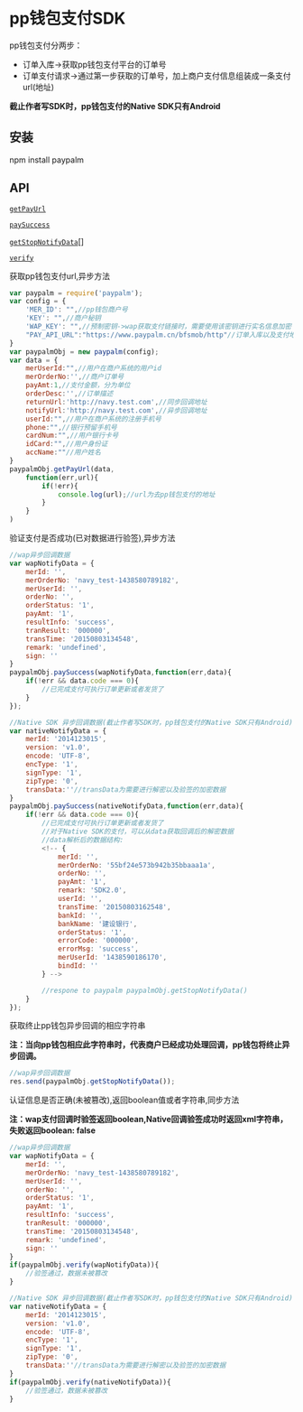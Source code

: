 # pp钱包支付SDK

pp钱包支付分两步：
+ 订单入库->获取pp钱包支付平台的订单号
+ 订单支付请求->通过第一步获取的订单号，加上商户支付信息组装成一条支付url(地址)

**截止作者写SDK时，pp钱包支付的Native SDK只有Android**

## 安装

npm install paypalm

## API

[`getPayUrl`](#getPayUrl)

[`paySuccess`](#paySuccess)

[`getStopNotifyData`](#getStopNotifyData)[]

[`verify`](#verify)

<a name="getPayUrl" />

获取pp钱包支付url,异步方法

```js
var paypalm = require('paypalm');
var config = {
	'MER_ID': "",//pp钱包商户号
	'KEY': "",//商户秘钥
	'WAP_KEY': "",//预制密钥->wap获取支付链接时，需要使用该密钥进行实名信息加密
	"PAY_API_URL":"https://www.paypalm.cn/bfsmob/http"//订单入库以及支付地址
}
var paypalmObj = new paypalm(config);
var data = {
	merUserId:"",//用户在商户系统的用户id
	merOrderNo:'',//商户订单号
	payAmt:1,//支付金额，分为单位
	orderDesc:'',//订单描述
	returnUrl:'http://navy.test.com',//同步回调地址
	notifyUrl:'http://navy.test.com',//异步回调地址
	userId:"",//用户在商户系统的注册手机号
	phone:"",//银行预留手机号
	cardNum:"",//用户银行卡号
	idCard:"",//用户身份证
	accName:""//用户姓名
}
paypalmObj.getPayUrl(data,
	function(err,url){
		if(!err){
			console.log(url);//url为去pp钱包支付的地址
		}
	}
)
```

<a name="paySuccess" />

验证支付是否成功(已对数据进行验签),异步方法

```js
//wap异步回调数据
var wapNotifyData = {
	merId: '',
    merOrderNo: 'navy_test-1438580789182',
    merUserId: '',
    orderNo: '',
    orderStatus: '1',
    payAmt: '1',
    resultInfo: 'success',
    tranResult: '000000',
    transTime: '20150803134548',
    remark: 'undefined',
    sign: ''
}
paypalmObj.paySuccess(wapNotifyData,function(err,data){
	if(!err && data.code === 0){
		//已完成支付可执行订单更新或者发货了
	}
});

//Native SDK 异步回调数据(截止作者写SDK时，pp钱包支付的Native SDK只有Android)
var nativeNotifyData = {
	merId: '2014123015',
    version: 'v1.0',
    encode: 'UTF-8',
    encType: '1',
    signType: '1',
    zipType: '0',
    transData:''//transData为需要进行解密以及验签的加密数据
}
paypalmObj.paySuccess(nativeNotifyData,function(err,data){
	if(!err && data.code === 0){
		//已完成支付可执行订单更新或者发货了
		//对于Native SDK的支付，可以从data获取回调后的解密数据
		//data解析后的数据结构:
		<!-- {
			merId: '',
			merOrderNo: '55bf24e573b942b35bbaaa1a',
			orderNo: '',
			payAmt: '1',
			remark: 'SDK2.0',
			userId: '',
			transTime: '20150803162548',
			bankId: '',
			bankName: '建设银行',
			orderStatus: '1',
			errorCode: '000000',
			errorMsg: 'success',
			merUserId: '1438590186170',
			bindId: ''
		} -->

		//respone to paypalm paypalmObj.getStopNotifyData()
	}
});
```

<a name="getStopNotifyData" />

获取终止pp钱包异步回调的相应字符串

**注：当向pp钱包相应此字符串时，代表商户已经成功处理回调，pp钱包将终止异步回调。**

```js
//wap异步回调数据
res.send(paypalmObj.getStopNotifyData());
```

<a name="verify" />

认证信息是否正确(未被篡改),返回boolean值或者字符串,同步方法

**注：wap支付回调时验签返回boolean,Native回调验签成功时返回xml字符串，失败返回boolean: false**

```js
//wap异步回调数据
var wapNotifyData = {
	merId: '',
    merOrderNo: 'navy_test-1438580789182',
    merUserId: '',
    orderNo: '',
    orderStatus: '1',
    payAmt: '1',
    resultInfo: 'success',
    tranResult: '000000',
    transTime: '20150803134548',
    remark: 'undefined',
    sign: ''
}
if(paypalmObj.verify(wapNotifyData)){
	//验签通过，数据未被篡改
}

//Native SDK 异步回调数据(截止作者写SDK时，pp钱包支付的Native SDK只有Android)
var nativeNotifyData = {
	merId: '2014123015',
    version: 'v1.0',
    encode: 'UTF-8',
    encType: '1',
    signType: '1',
    zipType: '0',
    transData:''//transData为需要进行解密以及验签的加密数据
}
if(paypalmObj.verify(nativeNotifyData)){
	//验签通过，数据未被篡改
}

```
